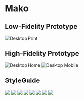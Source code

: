 # Mako

## Low-Fidelity Prototype

![Desktop Print](./style/../doc/HomeL%20-%20Desktop.png)

## High-Fidelity Prototype

![Desktop Home](./style/../doc/Home%20-%20Desktop.png)
![Desktop Mobile](./style/../doc/Home%20-%20Mobile.png)

## StyleGuide

![](./style/../doc/style/Colors.png)
![](./style/../doc/style/Controls.png)
![](./style/../doc/style/Gradients.png)
![](./style/../doc/style/Icons.png)
![](./style/../doc/style/Images.png)
![](./style/../doc/style/Lists.png)
![](./style/../doc/style/mako.png)
![](./style/../doc/style/Styles.png)

